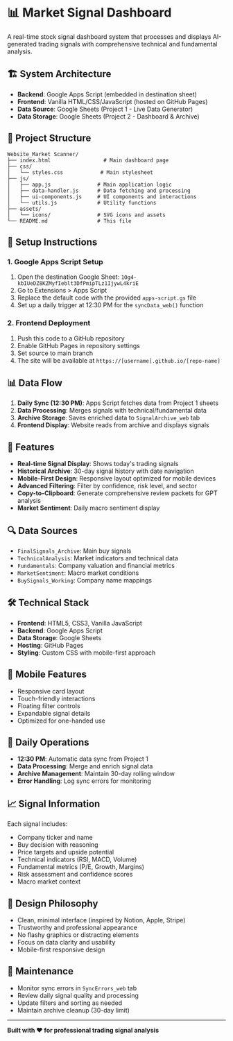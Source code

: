 # 📊 Market Signal Dashboard

A real-time stock signal dashboard system that processes and displays AI-generated trading signals with comprehensive technical and fundamental analysis.

## 🏗️ System Architecture

- **Backend**: Google Apps Script (embedded in destination sheet)
- **Frontend**: Vanilla HTML/CSS/JavaScript (hosted on GitHub Pages)
- **Data Source**: Google Sheets (Project 1 - Live Data Generator)
- **Data Storage**: Google Sheets (Project 2 - Dashboard & Archive)

## 📁 Project Structure

```
Website_Market Scanner/
├── index.html                 # Main dashboard page
├── css/
│   └── styles.css            # Main stylesheet
├── js/
│   ├── app.js               # Main application logic
│   ├── data-handler.js      # Data fetching and processing
│   ├── ui-components.js     # UI components and interactions
│   └── utils.js             # Utility functions
├── assets/
│   └── icons/               # SVG icons and assets
└── README.md                # This file
```

## 🔧 Setup Instructions

### 1. Google Apps Script Setup
1. Open the destination Google Sheet: `1Og4-kbIUeDZ8KZMyfIeblt3DfPmipTLz1IjywL4kriE`
2. Go to Extensions > Apps Script
3. Replace the default code with the provided `apps-script.gs` file
4. Set up a daily trigger at 12:30 PM for the `syncData_web()` function

### 2. Frontend Deployment
1. Push this code to a GitHub repository
2. Enable GitHub Pages in repository settings
3. Set source to main branch
4. The site will be available at `https://[username].github.io/[repo-name]`

## 📊 Data Flow

1. **Daily Sync (12:30 PM)**: Apps Script fetches data from Project 1 sheets
2. **Data Processing**: Merges signals with technical/fundamental data
3. **Archive Storage**: Saves enriched data to `SignalArchive_web` tab
4. **Frontend Display**: Website reads from archive and displays signals

## 🎯 Features

- **Real-time Signal Display**: Shows today's trading signals
- **Historical Archive**: 30-day signal history with date navigation
- **Mobile-First Design**: Responsive layout optimized for mobile devices
- **Advanced Filtering**: Filter by confidence, risk level, and sector
- **Copy-to-Clipboard**: Generate comprehensive review packets for GPT analysis
- **Market Sentiment**: Daily macro sentiment display

## 🔍 Data Sources

- `FinalSignals_Archive`: Main buy signals
- `TechnicalAnalysis`: Market indicators and technical data
- `Fundamentals`: Company valuation and financial metrics
- `MarketSentiment`: Macro market conditions
- `BuySignals_Working`: Company name mappings

## 🛠️ Technical Stack

- **Frontend**: HTML5, CSS3, Vanilla JavaScript
- **Backend**: Google Apps Script
- **Data Storage**: Google Sheets
- **Hosting**: GitHub Pages
- **Styling**: Custom CSS with mobile-first approach

## 📱 Mobile Features

- Responsive card layout
- Touch-friendly interactions
- Floating filter controls
- Expandable signal details
- Optimized for one-handed use

## 🔄 Daily Operations

- **12:30 PM**: Automatic data sync from Project 1
- **Data Processing**: Merge and enrich signal data
- **Archive Management**: Maintain 30-day rolling window
- **Error Handling**: Log sync errors for monitoring

## 📈 Signal Information

Each signal includes:
- Company ticker and name
- Buy decision with reasoning
- Price targets and upside potential
- Technical indicators (RSI, MACD, Volume)
- Fundamental metrics (P/E, Growth, Margins)
- Risk assessment and confidence scores
- Macro market context

## 🎨 Design Philosophy

- Clean, minimal interface (inspired by Notion, Apple, Stripe)
- Trustworthy and professional appearance
- No flashy graphics or distracting elements
- Focus on data clarity and usability
- Mobile-first responsive design

## 🔧 Maintenance

- Monitor sync errors in `SyncErrors_web` tab
- Review daily signal quality and processing
- Update filters and sorting as needed
- Maintain archive cleanup (30-day limit)

---

**Built with ❤️ for professional trading signal analysis** 